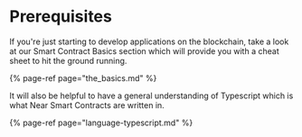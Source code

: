 # Prerequisites

If you're just starting to develop applications on the blockchain, take a look at our Smart Contract Basics section which will provide you with a cheat sheet to hit the ground running.

{% page-ref page="the\_basics.md" %}

It will also be helpful to have a general understanding of Typescript which is what Near Smart Contracts are written in. 

{% page-ref page="language-typescript.md" %}

